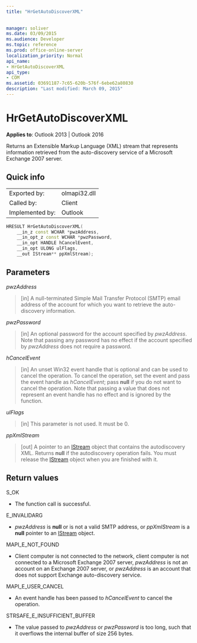 ```yaml
---
title: "HrGetAutoDiscoverXML"
 
 
manager: soliver
ms.date: 03/09/2015
ms.audience: Developer
ms.topic: reference
ms.prod: office-online-server
localization_priority: Normal
api_name:
- HrGetAutoDiscoverXML
api_type:
- COM
ms.assetid: 03691187-7c65-620b-576f-6ebe62a80830
description: "Last modified: March 09, 2015"
---
```


# HrGetAutoDiscoverXML

  
  
**Applies to**: Outlook 2013 | Outlook 2016 
  
Returns an Extensible Markup Language (XML) stream that represents information retrieved from the auto-discovery service of a Microsoft Exchange 2007 server.
  
## Quick info

|||
|:-----|:-----|
|Exported by:  <br/> |olmapi32.dll  <br/> |
|Called by:  <br/> |Client  <br/> |
|Implemented by:  <br/> |Outlook  <br/> |
   
```cpp
HRESULT HrGetAutoDiscoverXML( 
    __in_z const WCHAR *pwzAddress, 
    __in_opt_z const WCHAR *pwzPassword, 
    __in_opt HANDLE hCancelEvent, 
    __in_opt ULONG ulFlags, 
    __out IStream** ppXmlStream); 

```

## Parameters

 _pwzAddress_
  
> [in] A null-terminated Simple Mail Transfer Protocol (SMTP) email address of the account for which you want to retrieve the auto-discovery information.
    
 _pwzPassword_
  
> [in] An optional password for the account specified by  _pwzAddress_. Note that passing any password has no effect if the account specified by  _pwzAddress_ does not require a password. 
    
 _hCancelEvent_
  
> [in] An unset Win32 event handle that is optional and can be used to cancel the operation. To cancel the operation, set the event and pass the event handle as  _hCancelEvent_; pass **null** if you do not want to cancel the operation. Note that passing a value that does not represent an event handle has no effect and is ignored by the function. 
    
 _ulFlags_
  
> [in] This parameter is not used. It must be 0.
    
 _ppXmlStream_
  
> [out] A pointer to an [IStream](https://msdn.microsoft.com/library/aa380034%28VS.85%29.aspx) object that contains the autodiscovery XML. Returns **null** if the autodiscovery operation fails. You must release the [IStream](https://msdn.microsoft.com/library/aa380034%28VS.85%29.aspx) object when you are finished with it. 
    
## Return values

S_OK 
  
- The function call is successful.
    
E_INVALIDARG 
  
-  _pwzAddress_ is **null** or is not a valid SMTP address, or  _ppXmlStream_ is a **null** pointer to an [IStream](https://msdn.microsoft.com/library/aa380034%28VS.85%29.aspx) object. 
    
MAPI_E_NOT_FOUND 
  
- Client computer is not connected to the network, client computer is not connected to a Microsoft Exchange 2007 server,  _pwzAddress_ is not an account on an Exchange 2007 server, or  _pwzAddress_ is an account that does not support Exchange auto-discovery service. 
    
MAPI_E_USER_CANCEL 
  
- An event handle has been passed to  _hCancelEvent_ to cancel the operation. 
    
STRSAFE_E_INSUFFICIENT_BUFFER
  
- The value passed to  _pwzAddress_ or  _pwzPassword_ is too long, such that it overflows the internal buffer of size 256 bytes. 
    

